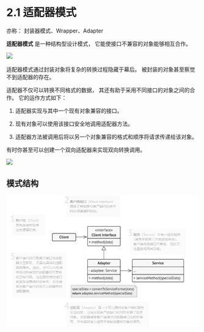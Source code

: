 # 2.1 适配器模式

亦称： 封装器模式、Wrapper、Adapter

**适配器模式** 是一种结构型设计模式， 它能使接口不兼容的对象能够相互合作。

![](https://refactoringguru.cn/images/patterns/content/adapter/adapter-zh.png)

适配器模式通过封装对象将复杂的转换过程隐藏于幕后。 被封装的对象甚至察觉不到适配器的存在。 

适配器不仅可以转换不同格式的数据， 其还有助于采用不同接口的对象之间的合作。 它的运作方式如下：

1. 适配器实现与其中一个现有对象兼容的接口。

2. 现有对象可以使用该接口安全地调用适配器方法。

3. 适配器方法被调用后将以另一个对象兼容的格式和顺序将请求传递给该对象。

有时你甚至可以创建一个双向适配器来实现双向转换调用。

![](https://refactoringguru.cn/images/patterns/diagrams/adapter/solution-zh.png)

## 模式结构

![](res/image.png)

